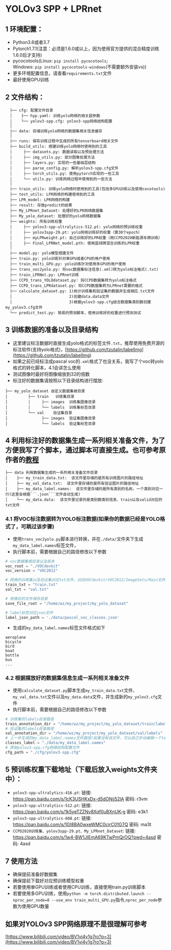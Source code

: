 # YOLOv3 SPP + LPRnet
## 1 环境配置：
* Python3.6或者3.7
* Pytorch1.7.1(注意：必须是1.6.0或以上，因为使用官方提供的混合精度训练1.6.0后才支持)
* pycocotools(Linux: ```pip install pycocotools```;   
  Windows: ```pip install pycocotools-windows```(不需要额外安装vs))
* 更多环境配置信息，请查看```requirements.txt```文件
* 最好使用GPU训练

## 2 文件结构：
```
  ├── cfg: 配置文件目录
  │    ├── hyp.yaml: 训练yolo网络的相关超参数
  │    └── yolov3-spp.cfg: yolov3-spp网络结构配置 
  │ 
  ├── data: 存储训练yolo网络的数据集相关信息缓存
  │
  ├── runs: 保存训练过程中生成的所有tensorboard相关文件
  ├── build_utils: 搭建训练yolo网络时使用到的工具
  │     ├── datasets.py: 数据读取以及预处理方法
  │     ├── img_utils.py: 部分图像处理方法
  │     ├── layers.py: 实现的一些基础层结构
  │     ├── parse_config.py: 解析yolov3-spp.cfg文件
  │     ├── torch_utils.py: 使用pytorch实现的一些工具
  │     └── utils.py: 训练网络过程中使用到的一些方法
  │
  ├── train_utils: 训练yolo网络时使用到的工具(包括多GPU训练以及使用cocotools)
  ├── test_utils: LPR网络的构建使用到的工具
  ├── LPR_model: LPR网络的构建
  ├── result: 存放predict的结果
  ├── My_LPRnet_Dataset: 处理好的LPR网络数据集
  ├── My_yolo_dataset: 处理好的yolo网络数据集
  ├── weights: 所有训练权重
  │     ├── yolov3-spp-ultralytics-512.pt: yolo网络的预训练权重
  │     ├── yolov3spp-29.pt: yolo网络训练好的权重（第30个epoch）
  │     ├── myLPRweight.pt: 自己训练好的LPR权重（用CCPD2020新能源车牌训练）
  │     ├── Final_LPRNet_model.pth: 使用蓝绿牌混合训练的LPR权重
  │
  ├── model.py: yolo模型搭建文件
  ├── train.py: yolo训练针对单GPU或者CPU的用户使用
  ├── train_multi_GPU.py: yolo训练针对使用多GPU的用户使用
  ├── trans_voc2yolo.py: 将voc数据集标注信息(.xml)转为yolo标注格式(.txt)
  ├── train_LPRNet.py: LPRnet训练
  ├── CCPD_trans_YOLOdataset.py: 将CCPD数据集转为yolo标注格式
  ├── CCPD_trans_LPRdataset.py: 将CCPD数据集转为LPRnet需要的格式
  ├── calculate_dataset.py: 1)统计训练集和验证集的数据并生成相应.txt文件
  │                         2)创建data.data文件
  │                         3)根据yolov3-spp.cfg结合数据集类别数创建my_yolov3.cfg文件
  └── predict_test.py: 简易的预测脚本，使用训练好的权重进行预测测试
```

## 3 训练数据的准备以及目录结构
* 这里建议标注数据时直接生成yolo格式的标签文件```.txt```，推荐使用免费开源的标注软件(支持yolo格式)，[https://github.com/tzutalin/labelImg](https://github.com/tzutalin/labelImg)
* 如果之前已经标注成pascal voc的```.xml```格式了也没关系，我写了个voc转yolo格式的转化脚本，4.1会讲怎么使用
* 测试图像时最好将图像缩放到32的倍数
* 标注好的数据集请按照以下目录结构进行摆放:
```
├── my_yolo_dataset 自定义数据集根目录
│         ├── train   训练集目录
│         │     ├── images  训练集图像目录
│         │     └── labels  训练集标签目录 
│         └── val    验证集目录
│               ├── images  验证集图像目录
│               └── labels  验证集标签目录            
```

## 4 利用标注好的数据集生成一系列相关准备文件，为了方便我写了个脚本，通过脚本可直接生成。也可参考原作者的[教程](https://github.com/ultralytics/yolov3/wiki/Train-Custom-Data)
```
├── data 利用数据集生成的一系列相关准备文件目录
│    ├── my_train_data.txt:  该文件里存储的是所有训练图片的路径地址
│    ├── my_val_data.txt:  该文件里存储的是所有验证图片的路径地址
│    ├── my_data_label.names:  该文件里存储的是所有类别的名称，一个类别对应一行(这里会根据```.json```文件自动生成)
│    └── my_data.data:  该文件里记录的是类别数类别信息、train以及valid对应的txt文件
```

### 4.1 将VOC标注数据转为YOLO标注数据(如果你的数据已经是YOLO格式了，可跳过该步骤)
* 使用```trans_voc2yolo.py```脚本进行转换，并在```./data/```文件夹下生成```my_data_label.names```标签文件，
* 执行脚本前，需要根据自己的路径修改以下参数
```python
# voc数据集根目录以及版本
voc_root = "./VOCdevkit"
voc_version = "VOC2012"

# 转换的训练集以及验证集对应txt文件，对应VOCdevkit/VOC2012/ImageSets/Main文件夹下的txt文件
train_txt = "train.txt"
val_txt = "val.txt"

# 转换后的文件保存目录
save_file_root = "/home/wz/my_project/my_yolo_dataset"

# label标签对应json文件
label_json_path = './data/pascal_voc_classes.json'
```
* 生成的```my_data_label.names```标签文件格式如下
```text
aeroplane
bicycle
bird
boat
bottle
bus
...
```

### 4.2 根据摆放好的数据集信息生成一系列相关准备文件
* 使用```calculate_dataset.py```脚本生成```my_train_data.txt```文件、```my_val_data.txt```文件以及```my_data.data```文件，并生成新的```my_yolov3.cfg```文件
* 执行脚本前，需要根据自己的路径修改以下参数
```python
# 训练集的labels目录路径
train_annotation_dir = "/home/wz/my_project/my_yolo_dataset/train/labels"
# 验证集的labels目录路径
val_annotation_dir = "/home/wz/my_project/my_yolo_dataset/val/labels"
# 上一步生成的my_data_label.names文件路径(如果没有该文件，可以自己手动编辑一个txt文档，然后重命名为.names格式即可)
classes_label = "./data/my_data_label.names"
# 原始yolov3-spp.cfg网络结构配置文件
cfg_path = "./cfg/yolov3-spp.cfg"
```

## 5 预训练权重下载地址（下载后放入weights文件夹中）：
* ```yolov3-spp-ultralytics-416.pt```: 链接: https://pan.baidu.com/s/1cK3USHKxDx-d5dONij52lA  密码: r3vm
* ```yolov3-spp-ultralytics-512.pt```: 链接: https://pan.baidu.com/s/1k5yeTZZNv8Xqf0uBXnUK-g  密码: e3k1
* ```yolov3-spp-ultralytics-608.pt```: 链接: https://pan.baidu.com/s/1GI8BA0wxeWMC0cjrC01G7Q  密码: ma3t
* ```CCPD2020训练集、yolov3spp-29.pt、My_LPRnet_Dataset```: 链接: https://pan.baidu.com/s/1w4-BW1JIEmA69KTwPmQrOQ?pwd=4asd  密码: 4asd


 

## 7 使用方法
* 确保提前准备好数据集
* 确保提前下载好对应预训练模型权重
* 若要使用单GPU训练或者使用CPU训练，直接使用train.py训练脚本
* 若要使用多GPU训练，使用```python -m torch.distributed.launch --nproc_per_node=8 --use_env train_multi_GPU.py```指令,```nproc_per_node```参数为使用GPU数量

## 如果对YOLOv3 SPP网络原理不是很理解可参考
[https://www.bilibili.com/video/BV1yi4y1g7ro?p=3](https://www.bilibili.com/video/BV1yi4y1g7ro?p=3)
